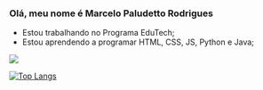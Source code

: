 ### Olá, meu nome é Marcelo Paludetto Rodrigues

- Estou trabalhando no Programa EduTech; 
- Estou aprendendo a programar HTML, CSS, JS, Python e Java; 

![](https://komarev.com/ghpvc/?username=marcelopaludetto&style=flat-square)

[![Top Langs](https://github-readme-stats.vercel.app/api/top-langs/?username=marcelopaludetto&layout=compact)](https://github.com/anuraghazra/github-readme-stats)


<!--
**marcelopaludetto/marceloPaludetto** is a ✨ _special_ ✨ repository because its `README.md` (this file) appears on your GitHub profile.

Here are some ideas to get you started:

- 🔭 I’m currently working on ...
- 🌱 I’m currently learning ...
- 👯 I’m looking to collaborate on ...
- 🤔 I’m looking for help with ...
- 💬 Ask me about ...
- 📫 How to reach me: ...
- 😄 Pronouns: ...
- ⚡ Fun fact: ...
-->
